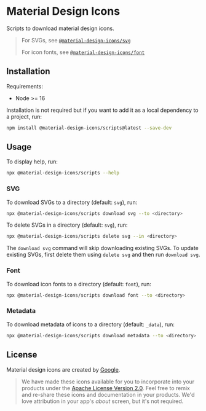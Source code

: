 # Material Design Icons

Scripts to download material design icons.

> For SVGs, see [`@material-design-icons/svg`](https://www.npmjs.com/package/@material-design-icons/svg)
>
> For icon fonts, see [`@material-design-icons/font`](https://www.npmjs.com/package/@material-design-icons/font)

## Installation

Requirements:

- Node >= 16

Installation is not required but if you want to add it as a local dependency to a project, run:

```sh
npm install @material-design-icons/scripts@latest --save-dev
```

## Usage

To display help, run:

```sh
npx @material-design-icons/scripts --help
```

### SVG

To download SVGs to a directory (default: `svg`), run:

```sh
npx @material-design-icons/scripts download svg --to <directory>
```

To delete SVGs in a directory (default: `svg`), run:

```sh
npx @material-design-icons/scripts delete svg --in <directory>
```

The `download svg` command will skip downloading existing SVGs. To update existing SVGs, first delete them using `delete svg` and then run `download svg`.

### Font

To download icon fonts to a directory (default: `font`), run:

```sh
npx @material-design-icons/scripts download font --to <directory>
```

### Metadata

To download metadata of icons to a directory (default: `_data`), run:

```sh
npx @material-design-icons/scripts download metadata --to <directory>
```

## License

Material design icons are created by [Google](https://github.com/google/material-design-icons#license).

> We have made these icons available for you to incorporate into your products under the [Apache License Version 2.0][license]. Feel free to remix and re-share these icons and documentation in your products.
We'd love attribution in your app's *about* screen, but it's not required.

[license]: https://github.com/marella/material-design-icons/blob/main/scripts/LICENSE
